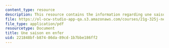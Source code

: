 ```yaml
---
content_type: resource
description: This resource contains the information regarding une saison en enfer.
file: https://ol-ocw-studio-app-qa.s3.amazonaws.com/courses/21g-325j-new-culture-of-gender-queer-france-fall-2011/221848bfb87486da89cd1b7bbe186ff2_MIT21G_325JF11_Rimbaud.pdf
file_type: application/pdf
resourcetype: Document
title: Une saison en enfer
uid: 221848bf-b874-86da-89cd-1b7bbe186ff2
---
```

